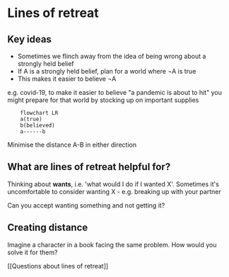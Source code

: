 # Lines of retreat
## Key ideas
- Sometimes we flinch away from the idea of being wrong about a strongly held belief
- If A is a strongly held belief, plan for a world where ¬A is true
- This makes it easier to believe ¬A

e.g. covid-19, to make it easier to believe "a pandemic is about to hit" you might prepare for that world by stocking up on important supplies

```mermaid
	flowchart LR
	a(true)
	b(believed)
	a------b
```
Minimise the distance A-B in either direction

## What are lines of retreat helpful for?
Thinking about **wants**, i.e. 'what would I do if I wanted X'. Sometimes it's uncomfortable to consider wanting X
	- e.g. breaking up with your partner

Can you accept wanting something and not getting it?

## Creating distance
Imagine a character in a book facing the same problem. How would you solve it for them?

[[Questions about lines of retreat]]

